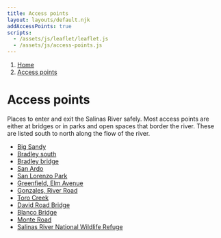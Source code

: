 ```yaml
---
title: Access points
layout: layouts/default.njk
addAccessPoints: true
scripts:
  - /assets/js/leaflet/leaflet.js
  - /assets/js/access-points.js
---
```


<nav class="breadcrumbs" aria-label="breadcrumbs">
  <ol>
    <li><a href="/">Home</a></li>
    <li><a href="#" aria-current="page">Access points</a></li>
  </ol>
</nav>

# Access points

Places to enter and exit the Salinas River safely. Most access points
are either at bridges or in parks and open spaces that border the
river. These are listed south to north along the flow of the river.

<nav class="nav-list">

- [Big Sandy](big-sandy)
- [Bradley south](bradley-south)
- [Bradley bridge](bradley)
- [San Ardo](san-ardo)
- [San Lorenzo Park](san-lorenzo-park)
- [Greenfield, Elm Avenue](elm-ave)
- [Gonzales, River Road](gonzales)
- [Toro Creek](toro-creek)
- [David Road Bridge](david-bridge)
- [Blanco Bridge](blanco)
- [Monte Road](monte)
- [Salinas River National Wildlife Refuge](srnwr)

</nav>

<div class="map" aria-hidden="true">
  <div id="map"></div>
</div>
